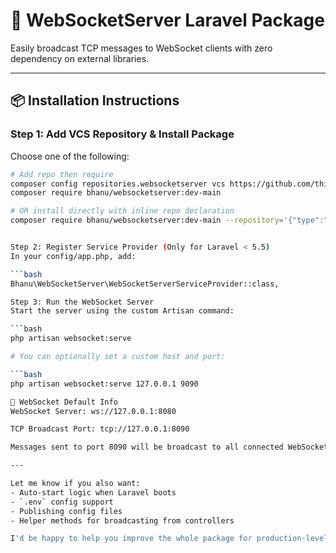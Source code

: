 # 🚀 WebSocketServer Laravel Package

Easily broadcast TCP messages to WebSocket clients with zero dependency on external libraries.

---

## 📦 Installation Instructions

### Step 1: Add VCS Repository & Install Package

Choose one of the following:

```bash
# Add repo then require
composer config repositories.websocketserver vcs https://github.com/thisisharshoriya5565/websocketserver.git
composer require bhanu/websocketserver:dev-main

# OR install directly with inline repo declaration
composer require bhanu/websocketserver:dev-main --repository='{"type":"vcs","url":"https://github.com/thisisharshoriya5565/websocketserver.git"}'


Step 2: Register Service Provider (Only for Laravel < 5.5)
In your config/app.php, add:

```bash
Bhanu\WebSocketServer\WebSocketServerServiceProvider::class,

Step 3: Run the WebSocket Server
Start the server using the custom Artisan command:

```bash
php artisan websocket:serve

# You can optionally set a custom host and port:

```bash
php artisan websocket:serve 127.0.0.1 9090

🔗 WebSocket Default Info
WebSocket Server: ws://127.0.0.1:8080

TCP Broadcast Port: tcp://127.0.0.1:8090

Messages sent to port 8090 will be broadcast to all connected WebSocket clients.

---

Let me know if you also want:
- Auto-start logic when Laravel boots
- `.env` config support
- Publishing config files
- Helper methods for broadcasting from controllers

I'd be happy to help you improve the whole package for production-level use.
